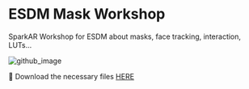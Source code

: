 # ESDM Mask Workshop

SparkAR Workshop for ESDM about masks, face tracking, interaction, LUTs...

![github_image](https://user-images.githubusercontent.com/29986345/220912598-08928884-a160-4660-8a35-8e3e215b825d.jpg)

📁 Download the necessary files [HERE](https://github.com/Brandommoore/ESDMask_workshop/releases/tag/ESDM.0.0.1)
